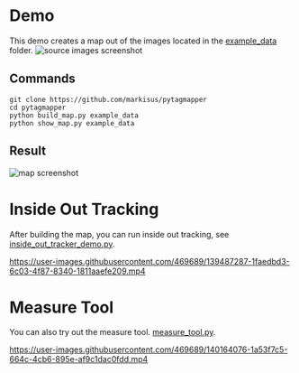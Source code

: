 Demo
====
This demo creates a map out of the images located in the [example_data](https://github.com/markisus/pytagmapper/tree/main/example_data) folder.
![source images screenshot](https://github.com/markisus/pytagmapper/blob/main/source_images.png)  

Commands
----

    git clone https://github.com/markisus/pytagmapper
    cd pytagmapper
    python build_map.py example_data
    python show_map.py example_data
    
 Result
 ----
    
![map screenshot](https://github.com/markisus/pytagmapper/blob/main/demo.png)

Inside Out Tracking
=====
After building the map, you can run inside out tracking, see [inside_out_tracker_demo.py](https://github.com/markisus/pytagmapper/blob/main/inside_out_tracker_demo.py).



https://user-images.githubusercontent.com/469689/139487287-1faedbd3-6c03-4f87-8340-1811aaefe209.mp4

Measure Tool
=====
You can also try out the measure tool. [measure_tool.py](https://github.com/markisus/pytagmapper/blob/main/measure_tool.py).


https://user-images.githubusercontent.com/469689/140164076-1a53f7c5-664c-4cb6-895e-af9c1dac0fdd.mp4


